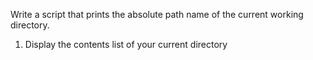 Write a script that prints the absolute path name of the current working directory.
1. Display the contents list of your current directory
